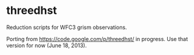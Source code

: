 threedhst
=========

Reduction scripts for WFC3 grism observations.

Porting from https://code.google.com/p/threedhst/ in progress.  Use that version for now (June 18, 2013).
